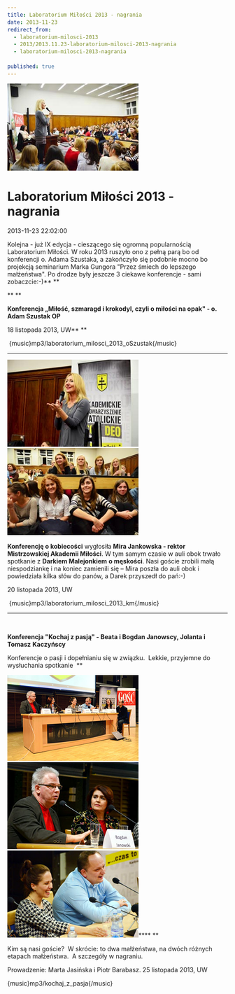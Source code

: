 ```yaml
---
title: Laboratorium Miłości 2013 - nagrania
date: 2013-11-23
redirect_from: 
  - laboratorium-milosci-2013
  - 2013/2013.11.23-laboratorium-milosci-2013-nagrania
  - laboratorium-milosci-2013-nagrania

published: true
---
```



![/assets/posts/2013/2013-11-23-laboratorium-milosci-2013-nagrania/LM13_01.jpg](/assets/posts/2013/2013-11-23-laboratorium-milosci-2013-nagrania/LM13_01.jpg)

# Laboratorium Miłości 2013 - nagrania

<time>2013-11-23 22:02:00</time>


Kolejna - już IX edycja - cieszącego się ogromną popularnością Laboratorium Miłości. W roku 2013 ruszyło ono z pełną parą bo od konferencji o. Adama Szustaka, a zakończyło się podobnie mocno bo projekcją seminarium Marka Gungora "Przez śmiech do lepszego małżeństwa". Po drodze były jeszcze 3 ciekawe konferencje - sami zobaczcie:-)**
**


** **


**Konferencja „Miłość, szmaragd i krokodyl, czyli o miłości na opak" - o. Adam Szustak OP**


18 listopada 2013, UW**
**


 {music}mp3/laboratorium_milosci_2013_oSzustak{/music}   

***


![/assets/posts/2013/2013-11-23-laboratorium-milosci-2013-nagrania/LM13_02.jpg](/assets/posts/2013/2013-11-23-laboratorium-milosci-2013-nagrania/LM13_02.jpg)
![/assets/posts/2013/2013-11-23-laboratorium-milosci-2013-nagrania/LM13_03.jpg](/assets/posts/2013/2013-11-23-laboratorium-milosci-2013-nagrania/LM13_03.jpg)

**Konferencję o kobiecości** wygłosiła **Mira Jankowska - rektor Mistrzowskiej Akademii Miłości**. W tym samym czasie w auli obok trwało spotkanie z **Darkiem Malejonkiem** **o męskości**. Nasi goście zrobili małą niespodziankę i na koniec zamienili się – Mira poszła do auli obok i powiedziała kilka słów do panów, a Darek przyszedł do pań:-)


20 listopada 2013, UW


 {music}mp3/laboratorium_milosci_2013_km{/music}  

***


 


**Konferencja "Kochaj z pasją" - Beata i Bogdan Janowscy, Jolanta i Tomasz** **Kaczyńscy**

Konferencje o pasji i dopełnianiu się w związku.  Lekkie, przyjemne do wysłuchania spotkanie 
**

![/assets/posts/2013/2013-11-23-laboratorium-milosci-2013-nagrania/LM13_2_01.jpg](/assets/posts/2013/2013-11-23-laboratorium-milosci-2013-nagrania/LM13_2_01.jpg)
![/assets/posts/2013/2013-11-23-laboratorium-milosci-2013-nagrania/LM13_2_03.jpg](/assets/posts/2013/2013-11-23-laboratorium-milosci-2013-nagrania/LM13_2_03.jpg)
![/assets/posts/2013/2013-11-23-laboratorium-milosci-2013-nagrania/LM13_2_02.jpg](/assets/posts/2013/2013-11-23-laboratorium-milosci-2013-nagrania/LM13_2_02.jpg)****
**


Kim są nasi goście?  W skrócie: to dwa małżeństwa, na dwóch różnych etapach małżeństwa.  A szczegóły w nagraniu.

Prowadzenie: Marta Jasińska i Piotr Barabasz.
25 listopada 2013, UW


{music}mp3/kochaj_z_pasja{/music}


<!--{{json:{"created_date":"2013-11-23 22:02:00","publish_down":"0000-00-00 00:00:00","id":"5333"}}}-->